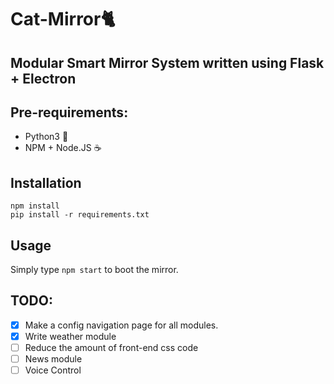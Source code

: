 # Cat-Mirror🐈
## Modular Smart Mirror System written using Flask + Electron

## Pre-requirements:
- Python3 🐍
- NPM + Node.JS ☕

## Installation
    npm install
    pip install -r requirements.txt

## Usage
Simply type `npm start` to boot the mirror.

## TODO:
- [x] Make a config navigation page for all modules.  
- [x] Write weather module  
- [ ] Reduce the amount of front-end css code  
- [ ] News module  
- [ ] Voice Control  